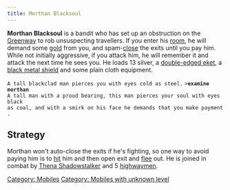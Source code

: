 ```yaml
---
title: Morthan Blacksoul
---
```


**Morthan Blacksoul** is a bandit who has set up an obstruction on the
[Greenway](Greenway "wikilink") to rob unsuspecting travellers. If you
enter his [room](room "wikilink"), he will demand some
[gold](gold "wikilink") from you, and spam-[close](close "wikilink") the
exits until you pay him. While not initially aggressive, if you attack
him, he will remember it and attack the next time he sees you. He loads
13 silver, a [double-edged eket](double-edged_eket "wikilink"), a [black
metal shield](black_metal_shield "wikilink") and some plain cloth
equipment.

`A tall blackclad man pierces you with eyes cold as steel.`
`>`**`examine morthan`**
`A tall man with a proud bearing, this man pierces your soul with eyes black`
`as coal, and with a smirk on his face he demands that you make payment.`

## Strategy

Morthan won't auto-close the exits if he's fighting, so one way to avoid
paying him is to [hit](hit "wikilink") him and then open exit and
[flee](flee "wikilink") out. He is joined in combat by [Thena
Shadowstalker](Thena_Shadowstalker "wikilink") and 5
[highwaymen](highwayman "wikilink").

[Category: Mobiles](Category:_Mobiles "wikilink") [Category: Mobiles
with unknown level](Category:_Mobiles_with_unknown_level "wikilink")